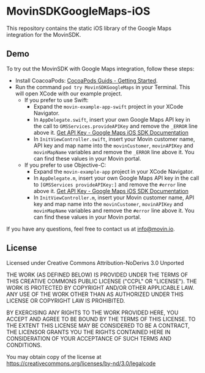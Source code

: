 # MovinSDKGoogleMaps-iOS
This repository contains the static iOS library of the Google Maps integration for the MovinSDK.

Demo
----
To try out the MovinSDK with Google Maps integration, follow these steps:
- Install CoacoaPods: [CocoaPods Guids - Getting Started](https://guides.cocoapods.org/using/getting-started.html).
- Run the command `pod try MovinSDKGoogleMaps` in your Terminal. This will open XCode with our example project.
  - If you prefer to use Swift:
    - Expand the `movin-example-app-swift` project in your XCode Navigator.
    - In `AppDelegate.swift`, insert your own Google Maps API key in the call to `GMSServices.provideAPIKey` and remove the `_ERROR` line above it. [Get API Key - Google Maps iOS SDK Documentation](https://developers.google.com/maps/documentation/ios-sdk/get-api-key)
    - In `InitViewController.swift`, insert your Movin customer name, API key and map name into the `movinCustomer`, `movinAPIKey` and `movinMapName` variables and remove the `_ERROR` line above it. You can find these values in your Movin portal.
  - If you prefer to use Objective-C:
    - Expand the `movin-example-app` project in your XCode Navigator.
    - In `AppDelegate.m`, insert your own Google Maps API key in the call to `[GMSServices provideAPIKey:]` and remove the `#error` line above it. [Get API Key - Google Maps iOS SDK Documentation](https://developers.google.com/maps/documentation/ios-sdk/get-api-key)
    - In `InitViewController.m`, insert your Movin customer name, API key and map name into the `movinCustomer`, `movinAPIKey` and `movinMapName` variables and remove the `#error` line above it. You can find these values in your Movin portal.
 
If you have any questions, feel free to contact us at info@movin.io.

License
-------
Licensed under Creative Commons Attribution-NoDerivs 3.0 Unported

<p>
THE WORK (AS DEFINED BELOW) IS PROVIDED UNDER THE TERMS OF THIS CREATIVE COMMONS PUBLIC LICENSE ("CCPL" OR "LICENSE"). THE WORK IS PROTECTED BY COPYRIGHT AND/OR OTHER APPLICABLE LAW. ANY USE OF THE WORK OTHER THAN AS AUTHORIZED UNDER THIS LICENSE OR COPYRIGHT LAW IS PROHIBITED.

BY EXERCISING ANY RIGHTS TO THE WORK PROVIDED HERE, YOU ACCEPT AND AGREE TO BE BOUND BY THE TERMS OF THIS LICENSE. TO THE EXTENT THIS LICENSE MAY BE CONSIDERED TO BE A CONTRACT, THE LICENSOR GRANTS YOU THE RIGHTS CONTAINED HERE IN CONSIDERATION OF YOUR ACCEPTANCE OF SUCH TERMS AND CONDITIONS.
</p>

You may obtain copy of the license at https://creativecommons.org/licenses/by-nd/3.0/legalcode
